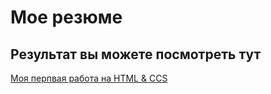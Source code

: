 # Мое резюме

## Результат вы можете посмотреть тут

[Моя перпвая работа на HTML & CCS](https://beggarcoder.github.io/Start/)
